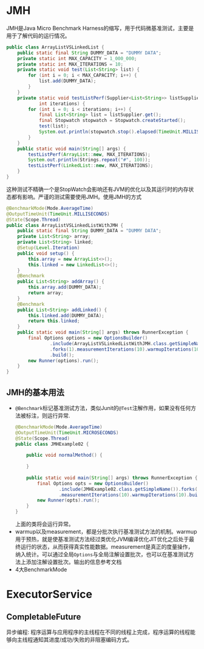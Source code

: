 # JMH
JMH是Java Micro Benchmark Harness的缩写，用于代码微基准测试，主要是用于了解代码的运行情况。
```java
public class ArrayListVSLinkedList {
    public static final String DUMMY_DATA = "DUMMY DATA";
    private static int MAX_CAPACITY = 1_000_000;
    private static int MAX_ITERATIONS = 10;
    private static void test(List<String> list) {
        for (int i = 0; i < MAX_CAPACITY; i++) {
            list.add(DUMMY_DATA);
        }
    }
    private static void testListPerf(Supplier<List<String>> listSupplier,
            int iterations) {
        for (int i = 0; i < iterations; i++) {
            final List<String> list = listSupplier.get();
            final Stopwatch stopwatch = Stopwatch.createStarted();
            test(list);
            System.out.println(stopwatch.stop().elapsed(TimeUnit.MILLISECONDS));
        }
    }
    public static void main(String[] args) {
        testListPerf(ArrayList::new, MAX_ITERATIONS);
        System.out.println(Strings.repeat("#", 100));
        testListPerf(LinkedList::new, MAX_ITERATIONS);
    }
}
```
这种测试不精确一个是StopWatch会影响还有JVM的优化以及其运行时的内存状态都有影响。严谨的测试需要使用JMH。使用JMH的方式
```java
@BenchmarkMode(Mode.AverageTime)
@OutputTimeUnit(TimeUnit.MILLISECONDS)
@State(Scope.Thread)
public class ArrayListVSLinkedListWithJMH {
    public static final String DUMMY_DATA = "DUMMY DATA";
    private List<String> array;
    private List<String> linked;
    @Setup(Level.Iteration)
    public void setup() {
        this.array = new ArrayList<>();
        this.linked = new LinkedList<>();
    }
    @Benchmark
    public List<String> addArray() {
        this.array.add(DUMMY_DATA);
        return array;
    }
    @Benchmark
    public List<String> addLinked() {
        this.linked.add(DUMMY_DATA);
        return this.linked;
    }
    public static void main(String[] args) throws RunnerException {
        final Options options = new OptionsBuilder()
                .include(ArrayListVSLinkedListWithJMH.class.getSimpleName())
                .forks(1).measurementIterations(10).warmupIterations(10)
                .build();
        new Runner(options).run();
    }
}
```
## JMH的基本用法
- `@Benchmark`标记基准测试方法，类似Junit的`@Test`注解作用，如果没有任何方法被标注，则运行异常.
    ```java
    @BenchmarkMode(Mode.AverageTime)
    @OutputTimeUnit(TimeUnit.MICROSECONDS)
    @State(Scope.Thread)
    public class JMHExample02 {
        
        public void normalMethod() {
            
        }
        
        public static void main(String[] args) throws RunnerException {
            final Options opts = new OptionsBuilder()
                    .include(JMHExample02.class.getSimpleName()).forks(1)
                    .measurementIterations(10).warmupIterations(10).build();
            new Runner(opts).run();
        }
    }
    ```
  上面的类将会运行异常。
- warmup以及measurement，都是分批次执行基准测试方法的机制。warmup用于预热，就是使基准测试方法经过类优化JVM编译优化JIT优化之后处于最终运行的状态，从而获得真实性能数据。measurement是真正的度量操作，纳入统计。可以通过全局`Options`与全局注解设置批次，也可以在基准测试方法上添加注解设置批次。输出的信息参考文档
- 4大BenchmarkMode

# ExecutorService
## CompletableFuture
异步编程: 程序运算与应用程序的主线程在不同的线程上完成，程序运算的线程能够向主线程通知其进度/成功/失败的非阻塞编码方式。

